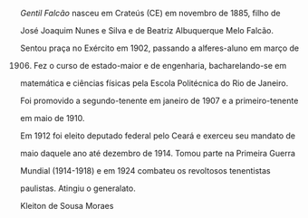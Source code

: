 

*Gentil Falcão* nasceu em Crateús (CE) em novembro de 1885, filho de

José Joaquim Nunes e Silva e de Beatriz Albuquerque Melo Falcão.



Sentou praça no Exército em 1902, passando a alferes-aluno em março de

1906. Fez o curso de estado-maior e de engenharia, bacharelando-se em

matemática e ciências físicas pela Escola Politécnica do Rio de Janeiro.

Foi promovido a segundo-tenente em janeiro de 1907 e a primeiro-tenente

em maio de 1910.



Em 1912 foi eleito deputado federal pelo Ceará e exerceu seu mandato de

maio daquele ano até dezembro de 1914. Tomou parte na Primeira Guerra

Mundial (1914-1918) e em 1924 combateu os revoltosos tenentistas

paulistas. Atingiu o generalato.



Kleiton de Sousa Moraes



